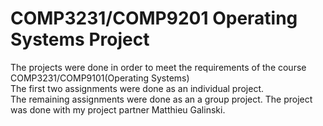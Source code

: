 # COMP3231/COMP9201 Operating Systems Project
The projects were done in order to meet the requirements of the course COMP3231/COMP9101(Operating Systems) <br />
The first two assignments were done as an individual project. <br />
The remaining assignments were done as an a group project. The project was done with my project partner Matthieu Galinski. <br />
